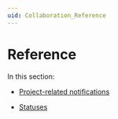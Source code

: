 ```yaml
---
uid: Collaboration_Reference
---
```


# Reference

In this section:

- [Project-related notifications](xref:Project-related_notifications#project-related-notifications)

- [Statuses](xref:Statuses)
